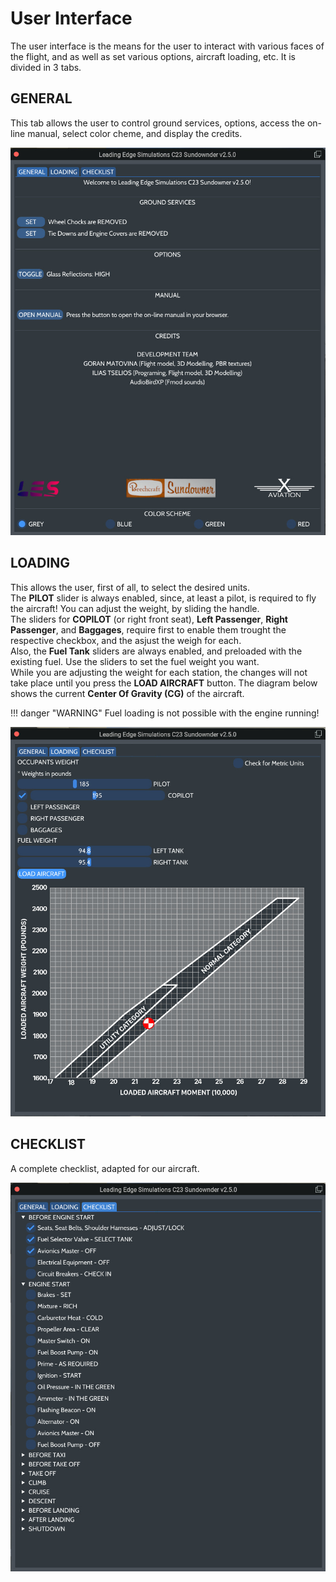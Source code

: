 # User Interface

The user interface is the means for the user to interact with various faces of the flight, and as well as set various options, aircraft loading, etc.
It is divided in 3 tabs.

## GENERAL
This tab allows the user to control ground services, options, access the on-line manual, select color cheme, and display the credits.

![General](./all_acfs/imgui1.jpg)

## LOADING
This allows the user, first of all, to select the desired units.<br>
The **PILOT** slider is always enabled, since, at least a pilot, is required to fly the aircraft! You can adjust the weight, by sliding the handle.<br>
The sliders for **COPILOT** (or right front seat), **Left Passenger**, **Right Passenger**, and **Baggages**, require first to enable them trought the respective checkbox, and the asjust the weigh for each.<br>
Also, the **Fuel Tank** sliders are always enabled, and preloaded with the existing fuel. Use the sliders to set the fuel weight you want.<br>
While you are adjusting the weight for each station, the changes will not take place until you press the **LOAD AIRCRAFT** button.
The diagram below shows the current **Center Of Gravity (CG)** of the aircraft.


!!! danger "WARNING"
    Fuel loading is not possible with the engine running!

![LOADING](./all_acfs/imgui2.jpg)

## CHECKLIST
A complete checklist, adapted for our aircraft. 


![CHECKLIST](./all_acfs/imgui3.jpg)